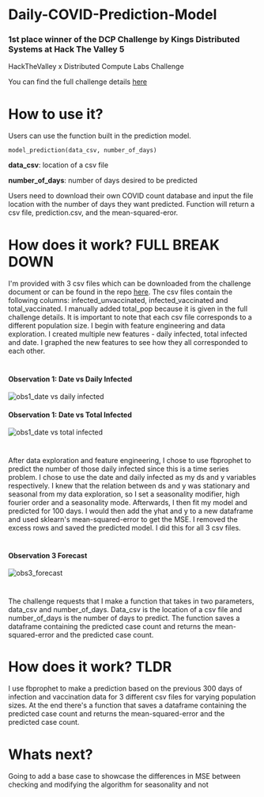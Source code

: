 # Daily-COVID-Prediction-Model

### 1st place winner of the DCP Challenge by Kings Distributed Systems at Hack The Valley 5 
HackTheValley x Distributed Compute Labs Challenge

You can find the full challenge details [here](https://docs.google.com/document/d/1xnxjDXiLMwMNr8MpUSDpuIi99Eq1Fh0tETSozf-KROY/edit?usp=sharing)

# How to use it?
Users can use the function built in the prediction model. 
```
model_prediction(data_csv, number_of_days)
```

**data_csv**: location of a csv file

**number_of_days**: number of days desired to be predicted

Users need to download their own COVID count database and input the file location with the number of days they want predicted. Function will return a csv file, prediction.csv, and the mean-squared-eror.

# How does it work? FULL BREAK DOWN
I'm provided with 3 csv files which can be downloaded from the challenge document or can be found in the repo [here](https://github.com/WongMatthew/Daily-COVID-Prediction-Model/tree/main/DCP%20Data). The csv files contain the following columns: infected_unvaccinated, infected_vaccinated and total_vaccinated. I manually added total_pop because it is given in the full challenge details. It is important to note that each csv file corresponds to a different population size. I begin with feature engineering and data exploration. I created multiple new features - daily infected, total infected and date. I graphed the new features to see how they all corresponded to each other. 

#

#### Observation 1: Date vs Daily Infected
![obs1_date vs daily infected](https://user-images.githubusercontent.com/49925170/137604782-4f73d77d-974d-44eb-a01e-420e639b06a2.png)
#### Observation 1: Date vs Total Infected
![obs1_date vs total infected](https://user-images.githubusercontent.com/49925170/137604812-f64268c4-99de-429c-8e33-7d52b2a3b77b.png)

#

After data exploration and feature engineering, I chose to use fbprophet to predict the number of those daily infected since this is a time series problem. I chose to use the date and daily infected as my ds and y variables respectively. I knew that the relation between ds and y was stationary and seasonal from my data exploration, so I set a seasonality modifier, high fourier order and a seasonality mode. Afterwards, I then fit my model and predicted for 100 days. I would then add the yhat and y to a new dataframe and used sklearn's mean-squared-error to get the MSE. I removed the excess rows and saved the predicted model. I did this for all 3 csv files. 

#

#### Observation 3 Forecast
![obs3_forecast](https://user-images.githubusercontent.com/49925170/137604821-a987b523-ea8c-4dcd-9391-84e54399cbba.png)

#

The challenge requests that I make a function that takes in two parameters, data_csv and number_of_days. Data_csv is the location of a csv file and number_of_days is the number of days to predict. The function saves a dataframe containing the predicted case count and returns the mean-squared-error and the predicted case count.  

# How does it work? TLDR
I use fbprophet to make a prediction based on the previous 300 days of infection and vaccination data for 3 different csv files for varying population sizes. At the end there's a function that saves a dataframe containing the predicted case count and returns the mean-squared-error and the predicted case count. 

# Whats next?
Going to add a base case to showcase the differences in MSE between checking and modifying the algorithm for seasonality and not
